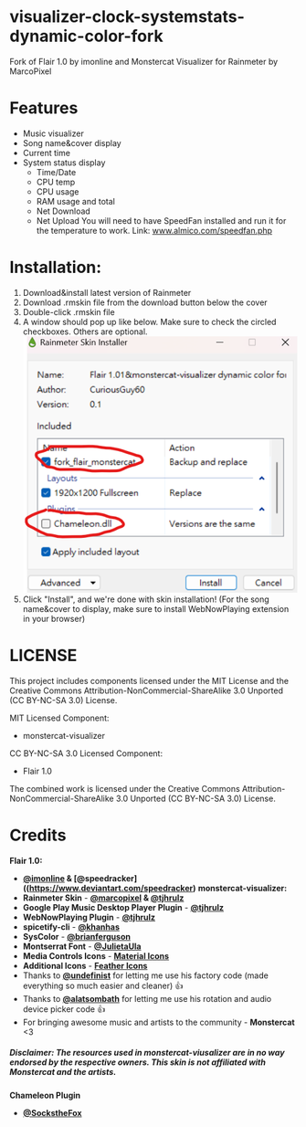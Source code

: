 # visualizer-clock-systemstats-dynamic-color-fork
Fork of Flair 1.0 by imonline and Monstercat Visualizer for Rainmeter by MarcoPixel
# Features
* Music visualizer
* Song name&cover display
* Current time
* System status display
  * Time/Date
  * CPU temp
  * CPU usage
  * RAM usage and total
  * Net Download
  * Net Upload
You will need to have SpeedFan installed and run it for the temperature to work.
Link: www.almico.com/speedfan.php

# Installation:
1. Download&install latest version of Rainmeter
2. Download .rmskin file from the download button below the cover
3. Double-click .rmskin file
4. A window should pop up like below. Make sure to check the circled checkboxes. Others are optional.
![Instruction](https://github.com/CuriousGuy60/visualizer-clock-systemstats-dynamic-color-fork/blob/main/Instruction.png?raw=true)
5. Click "Install", and we're done with skin installation! (For the song name&cover to display, make sure to install WebNowPlaying extension in your browser)

# LICENSE
This project includes components licensed under the MIT License and the Creative Commons Attribution-NonCommercial-ShareAlike 3.0 Unported (CC BY-NC-SA 3.0) License.

MIT Licensed Component:
- monstercat-visualizer

CC BY-NC-SA 3.0 Licensed Component:
- Flair 1.0

The combined work is licensed under the Creative Commons Attribution-NonCommercial-ShareAlike 3.0 Unported (CC BY-NC-SA 3.0) License.

# Credits
**Flair 1.0:**
- **[@imonline]([https://github.com/imonline](https://www.deviantart.com/imonline)) & [@speedracker]((https://www.deviantart.com/speedracker)**
**monstercat-visualizer:**
- **Rainmeter Skin** - **[@marcopixel](https://github.com/marcopixel) & [@tjhrulz](https://github.com/tjhrulz)**
- **Google Play Music Desktop Player Plugin** - **[@tjhrulz](https://github.com/tjhrulz/GPMDP-Plugin)**
- **WebNowPlaying Plugin** - **[@tjhrulz](https://github.com/tjhrulz/WebNowPlaying)**
- **spicetify-cli** - **[@khanhas](https://github.com/khanhas/spicetify-cli)**
- **SysColor** - **[@brianferguson](https://github.com/brianferguson/SysColor.dll)**
- **Montserrat Font** - **[@JulietaUla](https://github.com/JulietaUla/Montserrat)**
- **Media Controls Icons** - **[Material Icons](https://material.io/icons/)**
- **Additional Icons** - **[Feather Icons](https://feathericons.com/)**
- Thanks to **[@undefinist](https://github.com/undefinist)** for letting me use his factory code (made everything so much easier and cleaner) :thumbsup:
- Thanks to **[@alatsombath](https://github.com/alatsombath)** for letting me use his rotation and audio device picker code :thumbsup:
- For bringing awesome music and artists to the community - **Monstercat** <3
##### Disclaimer: The resources used in monstercat-viusalizer are in no way endorsed by the respective owners. This skin is not affiliated with Monstercat and the artists.
**Chameleon Plugin**
- **[@SockstheFox](https://github.com/socks-the-fox)**
